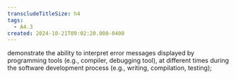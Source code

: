 ```yaml
---
transcludeTitleSize: h4
tags:
  - A4.3
created: 2024-10-21T09:02:20.000-0400
---
```

demonstrate the ability to interpret error messages displayed by programming tools (e.g., compiler, debugging tool), at different times during the software development process (e.g., writing, compilation, testing);